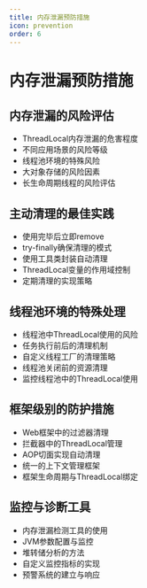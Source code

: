 ```yaml
---
title: 内存泄漏预防措施
icon: prevention
order: 6
---
```


# 内存泄漏预防措施

## 内存泄漏的风险评估

- ThreadLocal内存泄漏的危害程度
- 不同应用场景的风险等级
- 线程池环境的特殊风险
- 大对象存储的风险因素
- 长生命周期线程的风险评估

## 主动清理的最佳实践

- 使用完毕后立即remove
- try-finally确保清理的模式
- 使用工具类封装自动清理
- ThreadLocal变量的作用域控制
- 定期清理的实现策略

## 线程池环境的特殊处理

- 线程池中ThreadLocal使用的风险
- 任务执行前后的清理机制
- 自定义线程工厂的清理策略
- 线程池关闭前的资源清理
- 监控线程池中的ThreadLocal使用

## 框架级别的防护措施

- Web框架中的过滤器清理
- 拦截器中的ThreadLocal管理
- AOP切面实现自动清理
- 统一的上下文管理框架
- 框架生命周期与ThreadLocal绑定

## 监控与诊断工具

- 内存泄漏检测工具的使用
- JVM参数配置与监控
- 堆转储分析的方法
- 自定义监控指标的实现
- 预警系统的建立与响应

